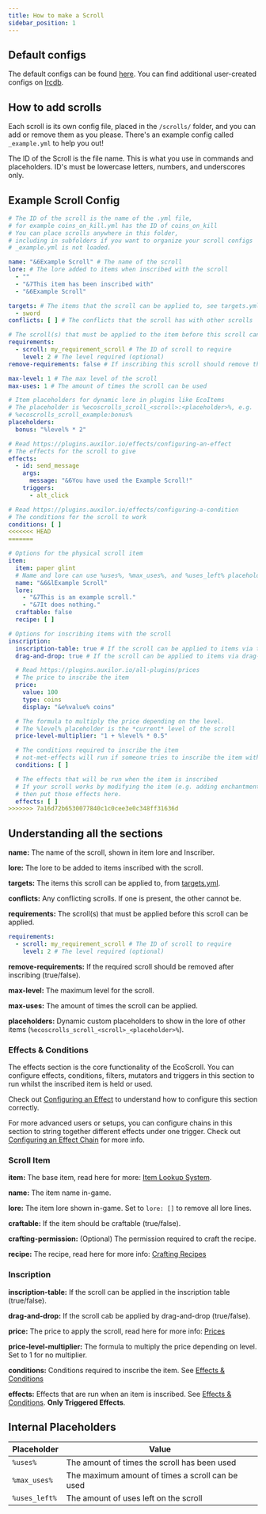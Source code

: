 ```yaml
---
title: How to make a Scroll
sidebar_position: 1
---
```


## Default configs
The default configs can be found [here](https://github.com/Auxilor/EcoScrolls/tree/master/eco-core/core-plugin/src/main/resources/scrolls).
You can find additional user-created configs on [lrcdb](https://lrcdb.auxilor.io/).

## How to add scrolls
Each scroll is its own config file, placed in the `/scrolls/` folder, and you can add or remove them as you please. There's an example config called `_example.yml` to help you out!

The ID of the Scroll is the file name. This is what you use in commands and placeholders.
ID's must be lowercase letters, numbers, and underscores only.

## Example Scroll Config

```yaml
# The ID of the scroll is the name of the .yml file,
# for example coins_on_kill.yml has the ID of coins_on_kill
# You can place scrolls anywhere in this folder,
# including in subfolders if you want to organize your scroll configs
# _example.yml is not loaded.

name: "&6Example Scroll" # The name of the scroll
lore: # The lore added to items when inscribed with the scroll
  - ""
  - "&7This item has been inscribed with"
  - "&6Example Scroll"

targets: # The items that the scroll can be applied to, see targets.yml
  - sword
conflicts: [ ] # The conflicts that the scroll has with other scrolls

# The scroll(s) that must be applied to the item before this scroll can be applied
requirements:
  - scroll: my_requirement_scroll # The ID of scroll to require
    level: 2 # The level required (optional)
remove-requirements: false # If inscribing this scroll should remove the required scrolls

max-level: 1 # The max level of the scroll
max-uses: 1 # The amount of times the scroll can be used

# Item placeholders for dynamic lore in plugins like EcoItems
# The placeholder is %ecoscrolls_scroll_<scroll>:<placeholder>%, e.g.
# %ecoscrolls_scroll_example:bonus%
placeholders:
  bonus: "%level% * 2"

# Read https://plugins.auxilor.io/effects/configuring-an-effect
# The effects for the scroll to give
effects:
  - id: send_message
    args:
      message: "&6You have used the Example Scroll!"
    triggers:
      - alt_click

# Read https://plugins.auxilor.io/effects/configuring-a-condition
# The conditions for the scroll to work
conditions: [ ]
<<<<<<< HEAD
=======

# Options for the physical scroll item
item:
  item: paper glint
  # Name and lore can use %uses%, %max_uses%, and %uses_left% placeholders
  name: "&6&lExample Scroll"
  lore:
    - "&7This is an example scroll."
    - "&7It does nothing."
  craftable: false
  recipe: [ ]

# Options for inscribing items with the scroll
inscription:
  inscription-table: true # If the scroll can be applied to items via the inscription table
  drag-and-drop: true # If the scroll can be applied to items via drag-and-drop

  # Read https://plugins.auxilor.io/all-plugins/prices
  # The price to inscribe the item
  price:
    value: 100
    type: coins
    display: "&e%value% coins"

  # The formula to multiply the price depending on the level.
  # The %level% placeholder is the *current* level of the scroll
  price-level-multiplier: "1 + %level% * 0.5"

  # The conditions required to inscribe the item
  # not-met-effects will run if someone tries to inscribe the item without meeting the conditions
  conditions: [ ]

  # The effects that will be run when the item is inscribed
  # If your scroll works by modifying the item (e.g. adding enchantments, changing durability),
  # then put those effects here.
  effects: [ ]
>>>>>>> 7a16d72b6530077840c1c0cee3e0c348ff31636d
```

## Understanding all the sections

**name:** The name of the scroll, shown in item lore and Inscriber.

**lore:** The lore to be added to items inscribed with the scroll.

**targets:** The items this scroll can be applied to, from [targets.yml](https://github.com/Auxilor/EcoScrolls/blob/master/eco-core/core-plugin/src/main/resources/targets.yml).

**conflicts:** Any conflicting scrolls. If one is present, the other cannot be.

**requirements:** The scroll(s) that must be applied before this scroll can be applied.
```yaml
requirements:
  - scroll: my_requirement_scroll # The ID of scroll to require
    level: 2 # The level required (optional)
```

**remove-requirements:** If the required scroll should be removed after inscribing (true/false).

**max-level:** The maximum level for the scroll.

**max-uses:** The amount of times the scroll can be applied.

**placeholders:** Dynamic custom placeholders to show in the lore of other items (`%ecoscrolls_scroll_<scroll>_<placeholder>%`).

### Effects & Conditions

The effects section is the core functionality of the EcoScroll. You can configure effects, conditions, filters, mutators and triggers in this section to run whilst the inscribed item is held or used.

Check out [Configuring an Effect](https://plugins.auxilor.io/effects/configuring-an-effect) to understand how to configure this section correctly.

For more advanced users or setups, you can configure chains in this section to string together different effects under one trigger. Check out [Configuring an Effect Chain](https://plugins.auxilor.io/effects/configuring-a-chain) for more info.

### Scroll Item

**item:** The base item, read here for more: [Item Lookup System](https://plugins.auxilor.io/all-plugins/the-item-lookup-system).

**name:** The item name in-game.

**lore:** The item lore shown in-game. Set to `lore: []` to remove all lore lines.

**craftable:** If the item should be craftable (true/false).

**crafting-permission:** (Optional) The permission required to craft the recipe.

**recipe:** The recipe, read here for more info: [Crafting Recipes](https://plugins.auxilor.io/all-plugins/the-item-lookup-system#crafting-recipes)

### Inscription

**inscription-table:** If the scroll can be applied in the inscription table (true/false).

**drag-and-drop:** If the scroll cab be applied by drag-and-drop (true/false).

**price:** The price to apply the scroll, read here for more info: [Prices](https://plugins.auxilor.io/all-plugins/prices)

**price-level-multiplier:** The formula to multiply the price depending on level. Set to 1 for no multiplier.

**conditions:** Conditions required to inscribe the item. See [Effects & Conditions](https://plugins.auxilor.io/ecoscrolls/how-to-make-a-custom-scrollt#effects--conditions)

**effects:** Effects that are run when an item is inscribed. See [Effects & Conditions](https://plugins.auxilor.io/ecoscrolls/how-to-make-a-custom-scrollt#effects--conditions). **Only Triggered Effects**.
## Internal Placeholders

| Placeholder   | Value                                            |
| ------------- | ------------------------------------------------ |
| `%uses%`      | The amount of times the scroll has been used     |
| `%max_uses%`  | The maximum amount of times a scroll can be used |
| `%uses_left%` | The amount of uses left on the scroll            |

